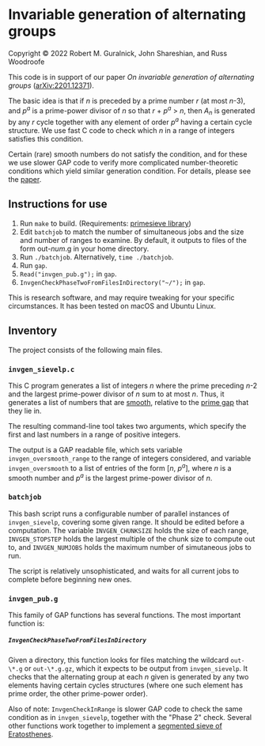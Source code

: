 # Invariable generation of alternating groups

Copyright &copy; 2022 Robert M. Guralnick, John Shareshian, and Russ Woodroofe

This code is in support of our paper _On invariable generation of alternating groups_ ([arXiv:2201.12371](https://arxiv.org/abs/2201.12371)).

The basic idea is that if _n_ is preceded by a prime number _r_ (at most _n_-3), and _p_<sup>_a_</sup> is a prime-power divisor of _n_ so that _r_ + _p_<sup>_a_</sup> &gt; _n_, then _A_<sub>_n_</sub> is generated by any _r_ cycle together with any element of order _p_<sup>_a_</sup> having a certain cycle structure.  We use fast C code to check which _n_ in a range of integers satisfies this condition.

Certain (rare) smooth numbers do not satisfy the condition, and for these we use slower GAP code to verify more complicated number-theoretic conditions which yield similar generation condition.  For details, please see the [paper](https://arxiv.org/abs/2201.12371).

## Instructions for use
1.  Run `make` to build.  (Requirements: [primesieve library](https://github.com/kimwalisch/primesieve))
2.  Edit `batchjob` to match the number of simultaneous jobs and the size and number of ranges to examine.  By default, it outputs to files of the form out-_num_.g in your home directory.
3.  Run `./batchjob`.  Alternatively, `time ./batchjob`.
4.  Run `gap`.
5.  `Read("invgen_pub.g");` in `gap`.
6.  `InvgenCheckPhaseTwoFromFilesInDirectory("~/");` in `gap`.

This is research software, and may require tweaking for your specific circumstances.  It has been tested on macOS and Ubuntu Linux.

## Inventory
The project consists of the following main files.
### `invgen_sievelp.c`
This C program generates a list of integers _n_ where the prime preceding _n_-2 and the largest prime-power divisor of _n_ sum to at most _n_.  Thus, it generates a list of numbers that are [smooth](https://en.wikipedia.org/wiki/Smooth_number), relative to the [prime gap](https://en.wikipedia.org/wiki/Prime_gap) that they lie in.

The resulting command-line tool takes two arguments, which specify the first and last numbers in a range of positive integers.

The output is a GAP readable file, which sets variable `invgen_oversmooth_range` to the range of integers considered, and variable `invgen_oversmooth` to a list of entries of the form [_n_, _p_<sup>_a_</sup>], where _n_ is a smooth number and _p_<sup>_a_</sup> is the largest prime-power divisor of _n_.

### `batchjob`
This bash script runs a configurable number of parallel instances of `invgen_sievelp`, covering some given range.  It should be edited before a computation.  The variable `INVGEN_CHUNKSIZE` holds the size of each range, `INVGEN_STOPSTEP` holds the largest multiple of the chunk size to compute out to, and `INVGEN_NUMJOBS` holds the maximum number of simutaneous jobs to run.

The script is relatively unsophisticated, and waits for all current jobs to complete before beginning new ones.

### `invgen_pub.g`
This family of GAP functions has several functions.  The most important function is:
##### `InvgenCheckPhaseTwoFromFilesInDirectory`

Given a directory, this function looks for files matching the wildcard `out-\*.g` or `out-\*.g.gz`, which it expects to be output from `invgen_sievelp`.  It checks that the alternating group at each _n_ given is generated by any two elements having certain cycles structures (where one such element has prime order, the other prime-power order).

Also of note: `InvgenCheckInRange` is slower GAP code to check the same condition as in `invgen_sievelp`, together with the "Phase 2" check.  Several other functions work together to implement a [segmented sieve of Eratosthenes](https://en.wikipedia.org/wiki/Sieve_of_Eratosthenes#Segmented_sieve).
